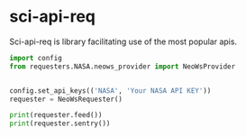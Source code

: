 # sci-api-req
Sci-api-req is library facilitating use of the most popular apis.

```python
import config
from requesters.NASA.neows_provider import NeoWsProvider


config.set_api_keys(('NASA', 'Your NASA API KEY'))
requester = NeoWsRequester()

print(requester.feed())
print(requester.sentry())
```

